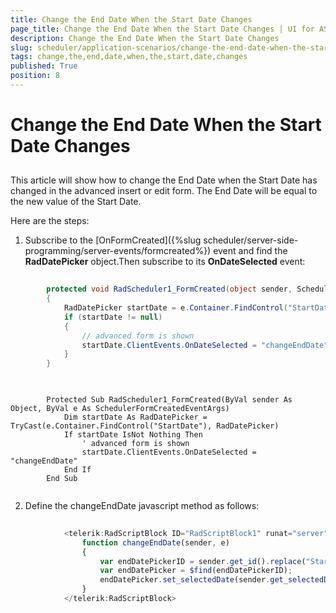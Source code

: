 ```yaml
---
title: Change the End Date When the Start Date Changes
page_title: Change the End Date When the Start Date Changes | UI for ASP.NET AJAX Documentation
description: Change the End Date When the Start Date Changes
slug: scheduler/application-scenarios/change-the-end-date-when-the-start-date-changes
tags: change,the,end,date,when,the,start,date,changes
published: True
position: 8
---
```


# Change the End Date When the Start Date Changes



## 

This article will show how to change the End Date when the Start Date has changed in the advanced insert or edit form. The End Date will be equal to the new value of the Start Date.

Here are the steps:

1. Subscribe to the [OnFormCreated]({%slug scheduler/server-side-programming/server-events/formcreated%}) event and find the __RadDatePicker__ object.Then subscribe to its __OnDateSelected__ event:





````C#
	     
	    protected void RadScheduler1_FormCreated(object sender, SchedulerFormCreatedEventArgs e)
	    {    
	        RadDatePicker startDate = e.Container.FindControl("StartDate") as RadDatePicker;    
	        if (startDate != null)    
	        {        
	            // advanced form is shown        
	            startDate.ClientEvents.OnDateSelected = "changeEndDate";    
	        }
	    }
				
````
````VB.NET
	
	    Protected Sub RadScheduler1_FormCreated(ByVal sender As Object, ByVal e As SchedulerFormCreatedEventArgs)
	        Dim startDate As RadDatePicker = TryCast(e.Container.FindControl("StartDate"), RadDatePicker)
	        If startDate IsNot Nothing Then
	            ' advanced form is shown  
	            startDate.ClientEvents.OnDateSelected = "changeEndDate"
	        End If
	    End Sub
	
````


2. Define the changeEndDate javascript method as follows:

````JavaScript
	     
	        <telerik:RadScriptBlock ID="RadScriptBlock1" runat="server">
	            function changeEndDate(sender, e)
	            {    
	                var endDatePickerID = sender.get_id().replace("StartDate", "EndDate");    
	                var endDatePicker = $find(endDatePickerID);    
	                endDatePicker.set_selectedDate(sender.get_selectedDate());
	            }
	        </telerik:RadScriptBlock>
				
````


